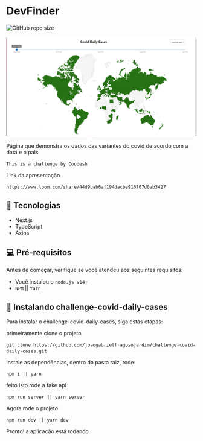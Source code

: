 # DevFinder

<div display="flex">
<img alt="GitHub repo size" src="https://img.shields.io/github/repo-size/joaogabrielfragosojardim/challenge-covid-daily-cases">
<div/>
<br/>
<img src="https://github.com/joaogabrielfragosojardim/challenge-covid-daily-cases/blob/main/public/painel.png" alt="thumbnail">
<br/>

Página que demonstra os dados das variantes do covid de acordo com a data e o pais
 
 ```
 This is a challenge by Coodesh
 ```
 Link da apresentação
 
 ```
 https://www.loom.com/share/44d9bab6af194dacbe916707d0ab3427
 ```

## 👾 Tecnologias

* Next.js
* TypeScript
* Axios

## 💻 Pré-requisitos

Antes de começar, verifique se você atendeu aos seguintes requisitos:

* Você instalou o `node.js v14+`
* `NPM` || `Yarn`

## 🚀 Instalando challenge-covid-daily-cases

Para instalar o challenge-covid-daily-cases, siga estas etapas:

primeiramente clone o projeto
```
git clone https://github.com/joaogabrielfragosojardim/challenge-covid-daily-cases.git
```
instale as dependências, dentro da pasta raiz, rode:
```
npm i || yarn
```
feito isto rode a fake api
```
npm run server || yarn server
```
Agora rode o projeto
 ```
npm run dev || yarn dev
 ```
 Pronto! a aplicação está rodando
